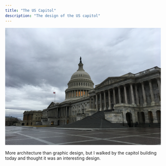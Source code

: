 ```yaml
---
title: "The US Capitol"
description: "The design of the US capitol"
---
```

<img src="/img/capitol.JPG" alt="Picture of the US Capitol">

More architecture than graphic design, but I walked by the capitol building today and thought it was an interesting design.
